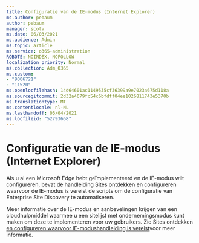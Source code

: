 ```yaml
---
title: Configuratie van de IE-modus (Internet Explorer)
ms.author: pebaum
author: pebaum
manager: scotv
ms.date: 06/03/2021
ms.audience: Admin
ms.topic: article
ms.service: o365-administration
ROBOTS: NOINDEX, NOFOLLOW
localization_priority: Normal
ms.collection: Adm_O365
ms.custom:
- "9006721"
- "11520"
ms.openlocfilehash: 14d64601ac1149535cf36399a9e7023a675d118a
ms.sourcegitcommit: 2d32a4679fc54c6bfdff04ee1026811743e5370b
ms.translationtype: MT
ms.contentlocale: nl-NL
ms.lasthandoff: 06/04/2021
ms.locfileid: "52793668"
---
```

# <a name="internet-explorer-ie-mode-configuration"></a>Configuratie van de IE-modus (Internet Explorer)

Als u al een Microsoft Edge hebt geïmplementeerd en de IE-modus wilt configureren, bevat de handleiding Sites ontdekken en configureren waarvoor de IE-modus is vereist de scripts om de configuratie van Enterprise Site Discovery te automatiseren. 

Meer informatie over de IE-modus en aanbevelingen krijgen van een cloudhulpmiddel waarmee u een sitelijst met ondernemingsmodus kunt maken om deze te implementeren voor uw gebruikers. Zie Sites ontdekken [en configureren waarvoor IE-modushandleiding is vereist](https://admin.microsoft.com/AdminPortal/Home?#/modernonboarding/configureiemode)voor meer informatie.